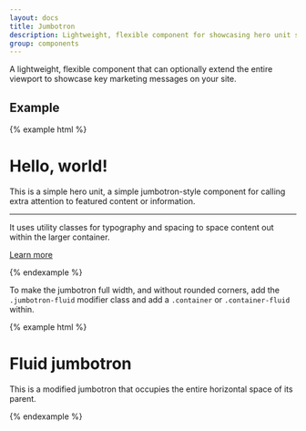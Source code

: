 ```yaml
---
layout: docs
title: Jumbotron
description: Lightweight, flexible component for showcasing hero unit style content.
group: components
---
```


A lightweight, flexible component that can optionally extend the entire viewport to showcase key marketing messages on your site.

## Example

{% example html %}
<div class="jumbotron">
  <h1 class="display-3">Hello, world!</h1>
  <p class="lead">This is a simple hero unit, a simple jumbotron-style component for calling extra attention to featured content or information.</p>
  <hr class="my-4">
  <p>It uses utility classes for typography and spacing to space content out within the larger container.</p>
  <p class="lead">
    <a class="btn btn-primary btn-lg" href="#" role="button">Learn more</a>
  </p>
</div>
{% endexample %}

To make the jumbotron full width, and without rounded corners, add the `.jumbotron-fluid` modifier class and add a `.container` or `.container-fluid` within.

{% example html %}
<div class="jumbotron jumbotron-fluid">
  <div class="container">
    <h1 class="display-3">Fluid jumbotron</h1>
    <p class="lead">This is a modified jumbotron that occupies the entire horizontal space of its parent.</p>
  </div>
</div>
{% endexample %}
